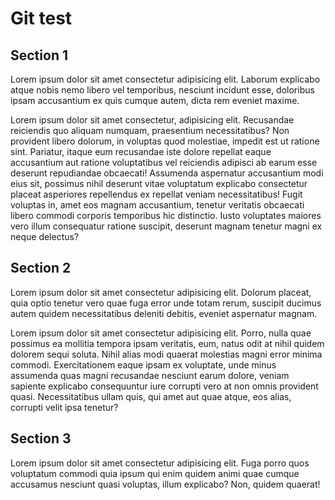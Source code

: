 # Git test

## Section 1

Lorem ipsum dolor sit amet consectetur adipisicing elit. Laborum explicabo atque nobis nemo libero vel temporibus, nesciunt incidunt esse, doloribus ipsam accusantium ex quis cumque autem, dicta rem eveniet maxime.

Lorem ipsum dolor sit amet consectetur, adipisicing elit. Recusandae reiciendis quo aliquam numquam, praesentium necessitatibus? Non provident libero dolorum, in voluptas quod molestiae, impedit est ut ratione sint. Pariatur, itaque eum recusandae iste dolore repellat eaque accusantium aut ratione voluptatibus vel reiciendis adipisci ab earum esse deserunt repudiandae obcaecati! Assumenda aspernatur accusantium modi eius sit, possimus nihil deserunt vitae voluptatum explicabo consectetur placeat asperiores repellendus ex repellat veniam necessitatibus! Fugit voluptas in, amet eos magnam accusantium, tenetur veritatis obcaecati libero commodi corporis temporibus hic distinctio. Iusto voluptates maiores vero illum consequatur ratione suscipit, deserunt magnam tenetur magni ex neque delectus?

## Section 2

Lorem ipsum dolor sit amet consectetur adipisicing elit. Dolorum placeat, quia optio tenetur vero quae fuga error unde totam rerum, suscipit ducimus autem quidem necessitatibus deleniti debitis, eveniet aspernatur magnam.

Lorem ipsum dolor sit amet consectetur adipisicing elit. Porro, nulla quae possimus ea mollitia tempora ipsam veritatis, eum, natus odit at nihil quidem dolorem sequi soluta. Nihil alias modi quaerat molestias magni error minima commodi. Exercitationem eaque ipsam ex voluptate, unde minus assumenda quas magni recusandae nesciunt earum dolore, veniam sapiente explicabo consequuntur iure corrupti vero at non omnis provident quasi. Necessitatibus ullam quis, qui amet aut quae atque, eos alias, corrupti velit ipsa tenetur?

## Section 3

Lorem ipsum dolor sit amet consectetur adipisicing elit. Fuga porro quos voluptatum commodi quia ipsum qui enim quidem animi quae cumque accusamus nesciunt quasi voluptas, illum explicabo? Non, quidem quaerat!
